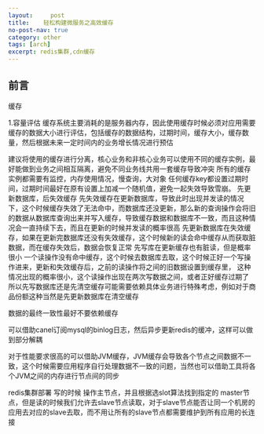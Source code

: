 ```yaml
---
layout:     post
title:    轻松构建微服务之高效缓存
no-post-nav: true
category: other
tags: [arch]
excerpt: redis集群,cdn缓存
---
```


## 前言

缓存

1.容量评估
 缓存系统主要消耗的是服务器内存，因此使用缓存时候必须对应用需要缓存的数据大小进行评估，包括缓存的数据结构，过期时间，缓存大小，缓存数量，然后根据未来一定时间内的业务增长情况进行预估

建议将使用的缓存进行分离，核心业务和非核心业务可以使用不同的缓存实例，最好能做到业务之间相互隔离，避免不同业务线共用一套缓存导致冲突
所有的缓存实例都需要有监控，内存使用情况，慢查询，大对象
任何缓存key都设置过期时间，过期时间最好在原有设置上加减一个随机值，避免一起失效导致雪崩。
先更新数据库，后失效缓存
先失效缓存在更新数据库，导致此时出现并发读的情况下，这个时候缓存失效了无法命中，而数据库还没更新，那么新的查询操作会将旧的数据从数据库查询出来并写入缓存，导致缓存数据和数据库不一致，而且这种情况会一直持续下去，而且在更新的时候并发读的概率很高
先更新数据库在失效缓存，如果在更新完数据库还没有失效缓存，这个时候新的读会命中缓存从而获取脏数据，而在缓存失效后，数据会恢复正常
先写库在更新缓存也有脏读，但是概率很小 一个读操作没有命中缓存，这个时候去数据库去取，这个时候正好一个写操作进来，更新和失效缓存后，之前的读操作将之间的旧数据设置到缓存里， 这种情况出现的概率很小，这个读操作出现在两次写数据之间，或者正好缓存过期了
所以先写数据库还是先清空缓存可能需要依赖具体业务进行特殊考虑，例如对于商品份额这种当然是先更新数据库在清空缓存

数据的最终一致性最好不要依赖缓存

可以借助canel订阅mysql的binlog日志，然后异步更新redis的缓冲，这样可以做到部分解耦

对于性能要求很高的可以借助JVM缓存，JVM缓存会导致各个节点之间数据不一致，这个时候需要应用程序自行处理数据不一致的问题，当然也可以借助工具将各个JVM之间的内存进行节点间的同步

redis集群部署  写的时候 操作主节点，并且根据选slot算法找到指定的 master节点，但是读的时候我们允许去slave节点读取，对于slave节点能否让同一个机房的应用去对应的slave去取，而不用让所有的slave节点都需要维护到所有应用的长连接